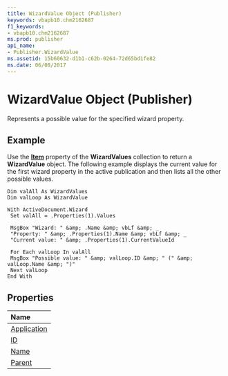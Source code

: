 ```yaml
---
title: WizardValue Object (Publisher)
keywords: vbapb10.chm2162687
f1_keywords:
- vbapb10.chm2162687
ms.prod: publisher
api_name:
- Publisher.WizardValue
ms.assetid: 15b60632-d1b1-c62b-0264-72d65bd1fe82
ms.date: 06/08/2017
---
```



# WizardValue Object (Publisher)

Represents a possible value for the specified wizard property.
 


## Example

Use the  **[Item](Publisher.WizardValues.Item.md)** property of the **WizardValues** collection to return a **WizardValue** object. The following example displays the current value for the first wizard property in the active publication and then lists all the other possible values.
 

 

```
Dim valAll As WizardValues 
Dim valLoop As WizardValue 
 
With ActiveDocument.Wizard 
 Set valAll = .Properties(1).Values 
 
 MsgBox "Wizard: " &amp; .Name &amp; vbLf &amp; _ 
 "Property: " &amp; .Properties(1).Name &amp; vbLf &amp; _ 
 "Current value: " &amp; .Properties(1).CurrentValueId 
 
 For Each valLoop In valAll 
 MsgBox "Possible value: " &amp; valLoop.ID &amp; " (" &amp; valLoop.Name &amp; ")" 
 Next valLoop 
End With
```


## Properties



|**Name**|
|:-----|
|[Application](Publisher.WizardValue.Application.md)|
|[ID](Publisher.WizardValue.ID.md)|
|[Name](Publisher.WizardValue.Name.md)|
|[Parent](Publisher.WizardValue.Parent.md)|

